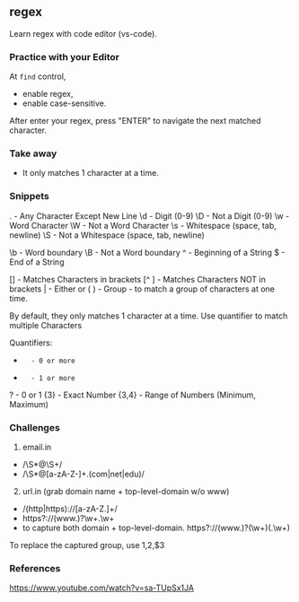 ## regex
Learn regex with code editor (vs-code). 

### Practice with your Editor

At `find` control,
- enable regex,
- enable case-sensitive.

After enter your regex, press "ENTER" to navigate the next matched character.


### Take away

- It only matches 1 character at a time.



### Snippets

.       - Any Character Except New Line
\d      - Digit (0-9)
\D      - Not a Digit (0-9)
\w      - Word Character
\W      - Not a Word Character 
\s      - Whitespace (space, tab, newline)
\S      - Not a Whitespace  (space, tab, newline)


\b      - Word boundary
\B      - Not a Word boundary
^       - Beginning of a String 
$       - End of a String

[]      - Matches Characters in brackets
[^ ]    - Matches Characters NOT in brackets
|       - Either or 
( )     - Group - to match a group of characters at one time.


By default, they only matches 1 character at a time. Use quantifier to match multiple Characters

Quantifiers:
*       - 0 or more
+       - 1 or more
?       - 0 or 1
{3}     - Exact Number 
{3,4}   - Range of Numbers (Minimum, Maximum)


### Challenges

1. email.in

- /\S*@\S+/
- /\S*@[a-zA-Z-]+\.(com|net|edu)/

2. url.in (grab domain name  + top-level-domain w/o www)

- /(http|https)://[a-zA-Z.]+/
- https?://(www\.)?\w+\.\w+
- to capture both domain + top-level-domain. https?://(www\.)?(\w+)(\.\w+)

To replace the captured group, use $1,$2,$3

### References 

 https://www.youtube.com/watch?v=sa-TUpSx1JA



